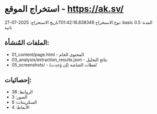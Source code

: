 # استخراج الموقع - https://ak.sv/

تاريخ الاستخراج: 2025-07-27T01:42:16.838349
نوع الاستخراج: basic
المدة: 0.5 ثانية

## الملفات المُنشأة:
- 01_content/page.html - المحتوى الخام
- 03_analysis/extraction_results.json - نتائج التحليل
- 05_screenshots/ - لقطات الشاشة (إن وُجدت)

## إحصائيات:
- الروابط: 38
- الصور: 3
- السكريبتات: 8
- الأنماط: 4
